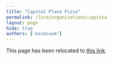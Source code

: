 ```yaml
---
title: "Capital Place Pizza"
permalink: /lore/organizations/cppizza
layout: page
hide: true
authors: ['exvacuum']
---
```

<html>
<head>
    <script type="text/javascript">
        window.location.replace(".#cppizza");
    </script>
</head>
<body>
<p>This page has been relocated to <a href=".#cppizza">this link</a>.</p>
</body>
</html>